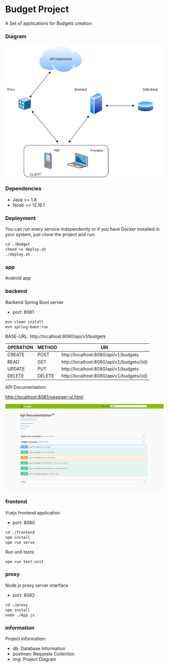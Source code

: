 # Budget Project

A Set of applications for Budgets creation

### Diagram

![Diagram](https://github.com/juanmorschrott/Budget/blob/master/information/img/Diagram.png)

### Dependencies

- Java >= 1.8
- Node >= 12.16.1

### Deployment

You can run every service independently or if you have Docker installed in your system, just clone the project and run:

```
cd ./Budget
chmod +x deploy.sh
./deploy.sh
```

### app

Android app

### backend

Backend Spring Boot server

- port: 8081

```
mvn clean install
mvn spring-boot:run
```

BASE-URL:   http://localhost:8080/api/v1/budgets

|OPERATION|METHOD|URI|
|---|---|---|
|CREATE|POST|http://localhost:8080/api/v1/budgets|
|READ|GET|http://localhost:8080/api/v1/budgets/{id}|
|UPDATE|PUT|http://localhost:8080/api/v1/budgets|
|DELETE|DELETE|http://localhost:8080/api/v1/budgets/{id}|

API Documentation:

[http://localhost:8081/swagger-ui.html](http://localhost:8081/swagger-ui.html)

![Swagger](https://github.com/juanmorschrott/Budget/blob/master/information/img/budget-swagger.png)

### frontend

Vuejs frontend application

- port: 8080

```
cd ./frontend
npm install
npm run serve
```

Run unit tests:

```
npm run test:unit
```

### proxy

Node js proxy server interface

- port: 8082

```
cd ./proxy
npm install
node ./App.js
```

### information

Project information:
 - db: Database Information
 - postman: Requests Collection
 - img: Project Diagram
